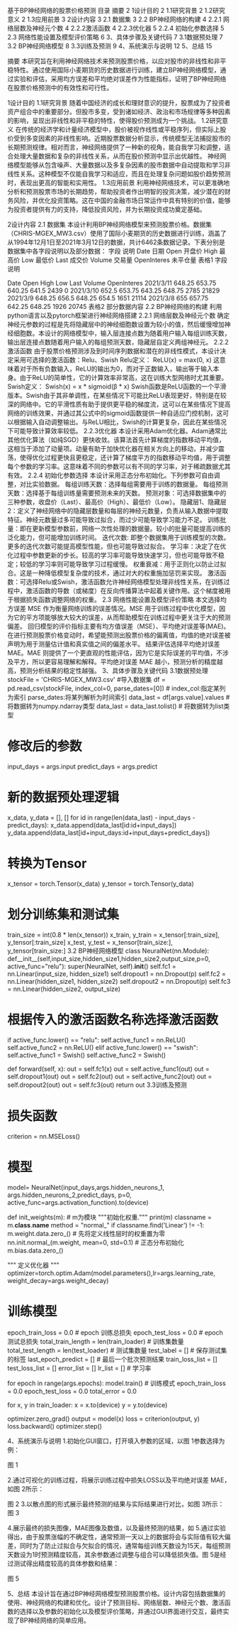
基于BP神经网络的股票价格预测
目录
摘要	2
1设计目的	2
1.1研究背景	2
1.2研究意义	2
1.3应用前景	3
2设计内容	3
2.1 数据集	3
2.2 BP神经网络的构建	4
2.2.1 网络层数及神经元个数	4
2.2.2激活函数	4
2.2.3优化器	5
2.2.4 初始化参数选择	5
2.3 网络性能设置及模型评价策略	6
3、具体步骤及关键代码	7
3.1数据预处理	7
3.2 BP神经网络模型	8
3.3训练及预测	9
4、系统演示与说明	12
5、总结	15

摘要
本研究旨在利用神经网络技术来预测股票价格，以应对股市的非线性和非平稳特性。通过使用国际小麦期货的历史数据进行训练，建立BP神经网络模型，通过实验和评估，采用均方误差和平均绝对误差作为性能指标，证明了BP神经网络在股票价格预测中的有效性和可行性。

1设计目的
1.1研究背景
 随着中国经济的成长和理财意识的提升，股票成为了投资者资产组合中的重要部分。但股市多变，受到诸如经济、政治和市场规律等多种因素的影响，呈现出非线性和非平稳的特性，使得股价预测成为一个挑战。
1.2研究意义
在传统的经济学和计量经济模型中，股价被视作线性或平稳序列，但实际上股价受到多变因素的非线性影响。近期股票数据分析显示，传统模型无法捕捉股市的长期预测规律。相对而言，神经网络提供了一种新的视角，能自我学习和调整，适合处理大量数据和复杂的非线性关系，从而在股价预测中显示出优越性。
 神经网络模型能够从包含噪声、大量数据以及多复杂因素的股市数据中自动提取和学习非线性关系。这种模型不仅能自我学习和适应，而且在处理复杂问题如股价趋势预测时，表现出更高的智能和实用性。
1.3应用前景 
利用神经网络技术，可以更准确地分析和预测股票市场的长期趋势，帮助投资者作出明智的投资决策，减少潜在的财务风险，并优化投资策略。这在中国的金融市场日常运作中具有特别的价值，能够为投资者提供有力的支持，降低投资风险，并为长期投资成功奠定基础。

2设计内容
2.1 数据集
本设计利用BP神经网络模型来预测股票价格。数据集（CHRIS-MGEX_MW3.csv）使用了国际小麦期货的历史数据进行训练，涵盖了从1994年12月1日至2021年3月12日的数据，共计6462条数据记录。下表分别是数据集中各字段说明以及部分数据：
字段	说明
Date	日期
Open	开盘价
High	最高价
Low	最低价
Last	成交价
Volume	交易量
Openlnteres	未平仓量
表格1 字段说明

Date	Open	High	Low	Last	Volume	Openlnteres
2021/3/11	648.25	653.75	640.25	641.5	2439	0
2021/3/10	652.5	653.75	643.25	648.75	2785	21829
2021/3/9	648.25	656.5	648.25	654.5	1651	21114
2021/3/8	655	657.75	642.25	648.25	1926	20745
表格2 部分数据内容
2.2 BP神经网络的构建
利用python语言以及pytorch框架进行神经网络搭建
2.2.1 网络层数及神经元个数
确定神经元参数的过程是先将隐藏层中的神经细胞数设置为较小的值，然后缓慢增加神经细胞数。本设计的网络模型中，输入层连接点数为随着用户输入每组训练天数，输出层连接点数随着用户输入的每组预测天数，隐藏层自定义两组神经元。
2.2.2激活函数
由于股票价格预测涉及到时间序列数据和潜在的非线性模式，本设计决定采用可选择的激活函数：Relu、Swish
Relu定义：
ReLU(x) = max(0, x)
这意味着对于所有负数输入，ReLU的输出为0，而对于正数输入，输出等于输入本身。由于ReLU的简单性，它的计算效率非常高，这在训练大型网络时尤其重要。
Swish定义：
Swish(x) = x * sigmoid(β * x)
Swish函数是ReLU函数的一个平滑版本。Swish由于其非单调性，在某些情况下可能比ReLU表现更好，特别是在较深的网络中。它的平滑性质有助于提供更平稳的梯度流，这可以在某些情况下提高网络的训练效果，并通过其公式中的sigmoid函数提供一种自适应门控机制，这可以根据输入自动调整输出。与ReLU相比，Swish的计算更复杂，因此在某些情况下可能导致计算效率较低。
2.2.3优化器
本设计采用Adam优化器。Adam通常比其他优化算法（如纯SGD）更快收敛。该算法首先计算梯度的指数移动平均值，这相当于添加了动量项。动量有助于加快优化器在相关方向上的移动，并减少震荡，使得优化过程更快且更稳定，还计算了梯度平方的指数移动平均值，用于调整每个参数的学习率。这意味着不同的参数可以有不同的学习率，对于稀疏数据尤其有效。
2.2.4 初始化参数选择
本设计采用正态分布初始化。下列参数可自由调整，对比实验数据。
每组训练天数：选择每组需要用于训练的数据量。
每组预测天数：选择基于每组训练量需要预测未来的天数。
预测对象：可选择数据集中的三种参数，收盘价（Last）、最高价（High）、最低价（Low）。
隐藏层1、隐藏层2：定义了神经网络中的隐藏层数量和每层的神经元数量，负责从输入数据中提取特征。神经元数量过多可能导致过拟合，而过少可能导致学习能力不足。
训练批量：即在更新模型参数前，网络一次性处理的数据量。较小的批量可能提高训练的泛化能力，但可能增加训练时间。
迭代次数: 即整个数据集用于训练模型的次数。更多的迭代次数可能提高模型性能，但也可能导致过拟合。
学习率：决定了在优化过程中参数更新的步长。较高的学习率可能导致快速学习，但也可能导致不稳定；较低的学习率则可能导致学习过程缓慢。
权重衰减：用于正则化以防止过拟合。这是一种降低模型复杂度的技术，通过对大的权重施加惩罚来实现。
激活函数：可选择Relu或Swish，激活函数允许神经网络模型处理非线性关系，在训练过程中，激活函数的导数（或梯度）在反向传播算法中起着关键作用。这个梯度被用于根据损失函数调整网络的权重。
2.3 网络性能设置及模型评价策略
本文选择均方误差 MSE 作为衡量网络训练的误差情况。MSE 用于训练过程中优化模型，因为它的平方项能够放大较大的误差，从而帮助模型在训练过程中更关注于大的预测偏差。
回归模型的评价指标主要有均方值误差（MSE）、平均绝对误差等(MAE)。在进行预测股票价格变动时，希望能预测出股票价格的偏离值，均值的绝对误差被声明为用于测量估计值和真实值之间的偏差水平。
结果评估选择平均绝对误差 MAE。MAE 则提供了一个更直观的性能评估，因为它是实际误差的平均值，不涉及平方，所以更容易理解和解释。平均绝对误差 MAE 越小，预测分析的精度越高，预测分析结果的稳定性越强。
3、具体步骤及关键代码
3.1数据预处理
stockFile = 'CHRIS-MGEX_MW3.csv' #导入数据集
df = pd.read_csv(stockFile, index_col=0, parse_dates=[0]) # index_col:指定某列为索引 parse_dates:将某列解析为时间索引
data_last = df[args.value].values # 将数据转为numpy.ndarray类型
data_last = data_last.tolist() # 将数据转为list类型

# 修改后的参数
input_days = args.input
predict_days = args.predict

# 新的数据预处理逻辑
x_data, y_data = [], []
for id in range(len(data_last) - input_days - predict_days):
x_data.append(data_last[id:id+input_days])
y_data.append(data_last[id+input_days:id+input_days+predict_days])

# 转换为Tensor
x_tensor = torch.Tensor(x_data)
y_tensor = torch.Tensor(y_data)

# 划分训练集和测试集
train_size = int(0.8 * len(x_tensor))
x_train, y_train = x_tensor[:train_size], y_tensor[:train_size]
x_test, y_test = x_tensor[train_size:], y_tensor[train_size:]
3.2 BP神经网络模型
class NeuralNet(nn.Module):
def__init__(self,input_size,hidden_size1,hidden_size2,output_size,p=0, active_func="relu"):
super(NeuralNet, self).__init__()
self.fc1 = nn.Linear(input_size, hidden_size1)
self.dropout1 = nn.Dropout(p)
self.fc2 = nn.Linear(hidden_size1, hidden_size2)
self.dropout2 = nn.Dropout(p)
self.fc3 = nn.Linear(hidden_size2, output_size)

# 根据传入的激活函数名称选择激活函数
if active_func.lower() == "relu":
self.active_func1 = nn.ReLU()
self.active_func2 = nn.ReLU()
elif active_func.lower() == "swish":
self.active_func1 = Swish()
self.active_func2 = Swish()

def forward(self, x):
out = self.fc1(x)
out = self.active_func1(out)
out = self.dropout1(out)
out = self.fc2(out)
out = self.active_func2(out)
out = self.dropout2(out)
out = self.fc3(out)
return out
3.3训练及预测
# 损失函数
criterion = nn.MSELoss() 
# 模型
model= NeuralNet(input_days,args.hidden_neurons_1, args.hidden_neurons_2,predict_days, p=0, active_func=args.activation_function).to(device)

def init_weights(m): # m为模块
"""初始化权重."""
print(m)
classname = m.__class__.__name__
method = "normal_"
if classname.find('Linear') != -1:
m.weight.data.zero_() # 先将定义线性层时的权重置为零
nn.init.normal_(m.weight, mean=0, std=0.1) # 正态分布初始化
m.bias.data.zero_()

""" 定义优化器 """
optimizer=torch.optim.Adam(model.parameters(),lr=args.learning_rate, weight_decay=args.weight_decay)

# 训练模型
epoch_train_loss = 0.0 # epoch 训练总损失
epoch_test_loss = 0.0 # epoch 测试总损失
total_train_length = len(train_loader) # 训练集数量
total_test_length = len(test_loader) # 测试集数量
test_label = [] # 保存测试集的标签
last_epoch_predict = [] # 最后一个批次预测结果
train_loss_list = []
test_loss_list = []
error_list = []
lr_list = [] # 学习率

for epoch in range(args.epochs):
model.train() # 训练模式
epoch_train_loss = 0.0
epoch_test_loss = 0.0
total_error = 0.0

for x, y in train_loader:
x = x.to(device)
y = y.to(device)

optimizer.zero_grad()
output = model(x)
loss = criterion(output, y)
loss.backward()
optimizer.step()

4、系统演示与说明
1.初始化GUI窗口，打开填入参数的区域，以图 1参数选择为例：

图 1





2.通过可视化的训练过程，将展示训练过程中损失LOSS以及平均绝对误差 MAE，如图 2所示：

图 2
3.以散点图的形式展示最终预测的结果与实际结果进行对比，如图 3所示：
图 3





4.展示最终的损失图像，MAE图像及数值，以及最终预测的结果，如
5.通过实验得出，由于股票涨幅的不确定性，通常预测一天以上的数据将会与实际值有较大偏差，同时为了防止过拟合与欠拟合的情况，通常每组训练天数设为15天，每组预测天数设为1时预测精度较高，其余参数通过调整与组合可以降低损失值。图 5是经过测试得出精度较高的具体参数和结果：

图 5


5、总结
本设计旨在通过BP神经网络模型预测股票价格。设计内容包括数据集的使用、神经网络的构建和优化。设计了预测目标、网络层数、神经元个数、激活函数的选择以及参数的初始化以及模型评价策略，并通过GUI界面进行交互，最终实现了BP神经网络的简单应用。

